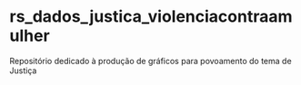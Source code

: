 # rs_dados_justica_violenciacontraamulher

Repositório dedicado à produção de gráficos para povoamento do tema de Justiça
